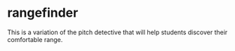 # rangefinder
This is a variation of the pitch detective that will help students discover their comfortable range. 
